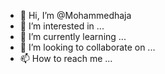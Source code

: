 - 👋 Hi, I’m @Mohammedhaja
- 👀 I’m interested in ...
- 🌱 I’m currently learning ...
- 💞️ I’m looking to collaborate on ...
- 📫 How to reach me ...

<!---
Mohammedhaja/Mohammedhaja is a ✨ special ✨ repository because its `README.md` (this file) appears on your GitHub profile.
You can click the Preview link to take a look at your changes.
--->
